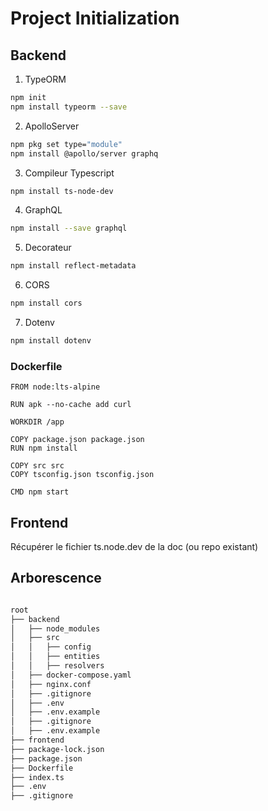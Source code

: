 # Project Initialization

## Backend
1. TypeORM
```bash
npm init
npm install typeorm --save
```

2. ApolloServer
```bash
npm pkg set type="module" 
npm install @apollo/server graphq
```

3. Compileur Typescript
```bash
npm install ts-node-dev
```

4. GraphQL
```bash
npm install --save graphql
```

5. Decorateur
```bash
npm install reflect-metadata
```

6. CORS
```bash
npm install cors
```

7. Dotenv 
```bash
npm install dotenv
```

### Dockerfile

```docker
FROM node:lts-alpine

RUN apk --no-cache add curl

WORKDIR /app

COPY package.json package.json
RUN npm install

COPY src src
COPY tsconfig.json tsconfig.json

CMD npm start
```

## Frontend

Récupérer le fichier ts.node.dev de la doc (ou repo existant)


## Arborescence


```bash

root
├── backend
│   ├── node_modules
│   ├── src
│   │   ├── config
│   │   ├── entities
│   │   ├── resolvers
│   ├── docker-compose.yaml
│   ├── nginx.conf
│   ├── .gitignore
│   ├── .env
│   ├── .env.example
│   ├── .gitignore
│   ├── .env.example
├── frontend
├── package-lock.json
├── package.json
├── Dockerfile
├── index.ts
├── .env
├── .gitignore







```
